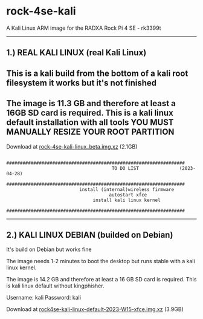# rock-4se-kali
A Kali Linux ARM image for the RADXA Rock Pi 4 SE - rk3399t 


-------------------
1.) REAL KALI LINUX              (real Kali Linux)
-------------------

This is a kali build from the bottom of a kali root filesystem it works but it's not finished
---------------------------------------------------------------------------------------------

The image is 11.3 GB and therefore at least a 16GB SD card is required. 
This is a kali linux default installation with all tools
YOU MUST MANUALLY RESIZE YOUR ROOT PARTITION
---------------------------------------------------------------------------------------------

Download at <a href="https://drive.google.com/file/d/1q0ct6kwbuh1ETYC2EPkrdjizOzXuiUZO/view?usp=share_link">rock-4se-kali-linux_beta.img.xz</a> (2.1GB)


 
              ##################################################################
                                           TO DO LIST               (2023-04-28)
              ##################################################################
                               install (internal)wireless firmware
                                          autostart xfce
                                    install kali linux kernel
              ##################################################################


---------------------
2.) KALI LINUX DEBIAN          (builded on Debian)
---------------------
It's build on Debian but works fine

The image needs 1-2 minutes to boot the desktop but runs stable with a kali linux kernel.

The image is 14.2 GB and therefore at least a 16 GB SD card is required.
This is kali linux default without kingphisher.

Username: kali
Password: kali

Download at <a href="https://drive.google.com/file/d/1sig3IbY23cuAeM2c20aRQESbx57z_mBA/view?usp=sharing">rock4se-kali-linux-default-2023-W15-xfce.img.xz</a> (3.9GB)
